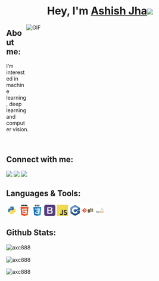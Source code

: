 <!--
### Hi there 👋


**axc888/axc888** is a ✨ _special_ ✨ repository because its `README.md` (this file) appears on your GitHub profile.

Here are some ideas to get you started:

- 🔭 I’m currently working on ...
- 🌱 I’m currently learning ...
- 👯 I’m looking to collaborate on ...
- 🤔 I’m looking for help with ...
- 💬 Ask me about ...
- 📫 How to reach me: ...
- 😄 Pronouns: ...
- ⚡ Fun fact: ...
-->

<!-- Greeting -->
<div align="center">
   <h1>Hey, I'm <a href="https://www.linkedin.com/in/ashishjha43/">Ashish Jha</a><img src="https://media.giphy.com/media/hvRJCLFzcasrR4ia7z/giphy.gif" width="25px"></h1>
</div>

<img align="right" height="270px" width="450px" alt="GIF" src="https://media.giphy.com/media/i4MAH84pqe2m2aVojc/giphy.gif" />


<!-- About -->
<div align="left">
   <h2>About me:</h2>
   <p>I’m interested in machine learning, deep learning and computer vision.</p>
</div>

<br>

<!-- Social Platforms -->
<div>
   <h2>Connect with me:</h2>
   <code><a href="mailto:ashish.k.jha93@gmail.com"><img height="30" src="https://www.flaticon.com/free-icon/gmail_281769?k=1636564030780"></a></code>
   <code><a href="https://www.linkedin.com/in/ashishjha43"><img height="30" src="assets/linkedin.svg"></a></code>
   <code><a href="https://www.hackerrank.com/jha_ashish43"><img height="30" src="assets/hackerrank.svg"></a></code>
</div>

<!-- Languages & Tools -->
<div>
   <h2>Languages & Tools:</h2>
   <code><img height="30" src="https://raw.githubusercontent.com/github/explore/80688e429a7d4ef2fca1e82350fe8e3517d3494d/topics/python/python.png" alt="Python"></code>
   <code><img height="30" src="https://raw.githubusercontent.com/github/explore/80688e429a7d4ef2fca1e82350fe8e3517d3494d/topics/html/html.png" alt="HTML"></code>
   <code><img height="30" src="https://raw.githubusercontent.com/github/explore/80688e429a7d4ef2fca1e82350fe8e3517d3494d/topics/css/css.png" alt="CSS"></code>
   <code><img height="30" src="https://raw.githubusercontent.com/github/explore/80688e429a7d4ef2fca1e82350fe8e3517d3494d/topics/bootstrap/bootstrap.png" alt="Bootstrap"></code>
   <code><img height="30" src="https://raw.githubusercontent.com/github/explore/80688e429a7d4ef2fca1e82350fe8e3517d3494d/topics/javascript/javascript.png" alt="Javascript"></code>
   <code><img height="30" src="https://raw.githubusercontent.com/github/explore/80688e429a7d4ef2fca1e82350fe8e3517d3494d/topics/cpp/cpp.png" alt="C++"></code>
   <code><img height="30" src="https://raw.githubusercontent.com/github/explore/80688e429a7d4ef2fca1e82350fe8e3517d3494d/topics/git/git.png" alt="Git"></code>
   <code><img height="30" src="https://raw.githubusercontent.com/github/explore/80688e429a7d4ef2fca1e82350fe8e3517d3494d/topics/mysql/mysql.png" alt="MySQL"></code>
</div>

<!-- Github Statistics -->
<div>  
   <h2>Github Stats:</h2>
   <!-- Github Readme Streak Stats Credit: https://github.com/DenverCoder1/github-readme-streak-stats -->
   <p><img align="center" src="https://github-readme-streak-stats.herokuapp.com/?user=axc888&" alt="axc888" /></p>
   
   <!-- Github Readme Stats Credit: https://github.com/anuraghazra/github-readme-stats -->
   <p><img align="center" src="https://github-readme-stats.vercel.app/api?username=axc888&show_icons=true&locale=en" alt="axc888" /></p>
   <p><img align="center" src="https://github-readme-stats.vercel.app/api/top-langs?username=axc888&show_icons=true&locale=en&layout=compact" alt="axc888" /></p>   

</div>

